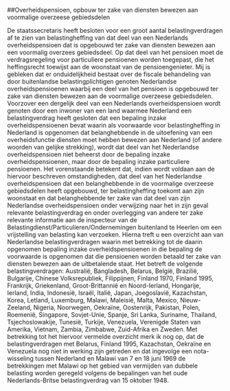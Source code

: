 <meta http-equiv='Content-Type' content='text/html; charset=utf-8' />

##Overheidspensioen, opbouw ter zake van diensten bewezen aan voormalige overzeese gebiedsdelen

De staatssecretaris heeft besloten voor een groot aantal belastingverdragen af te zien van belastingheffing van dat deel van een Nederlands overheidspensioen dat is opgebouwd ter zake van diensten bewezen aan een voormalig overzees gebiedsdeel. Op dat deel van het pensioen moet de verdragsregeling voor particuliere pensioenen worden toegepast, die het heffingsrecht toewijst aan de woonstaat van de pensioengenieter.    Mij is gebleken dat er onduidelijkheid bestaat over de fiscale behandeling van door buitenlandse belastingplichtigen genoten Nederlandse overheidspensioenen waarbij een deel van het pensioen is opgebouwd ter zake van diensten bewezen aan de voormalige overzeese gebiedsdelen. Voorzover een dergelijk deel van een Nederlands overheidspensioen wordt genoten door een inwoner van een land waarmee Nederland een belastingverdrag heeft gesloten dat een bepaling inzake overheidspensioenen bevat waarin als voorwaarde voor belastingheffing in Nederland is opgenomen dat belanghebbende in de uitoefening van een overheidsfunctie diensten moet hebben bewezen aan Nederland (of andere woorden van gelijke strekking), wordt dat deel van het Nederlandse overheidspensioen niet beheerst door de bepaling inzake overheidspensioenen, maar door de bepaling inzake particuliere pensioenen. Het vorenstaande betekent dat, indien wordt voldaan aan de hiervoor beschreven omstandigheden, dat deel van het Nederlandse overheidspensioen dat een belanghebbende in de voormalige overzeese gebiedsdelen heeft opgebouwd, ter belastingheffing toekomt aan zijn woonstaat en dat belanghebbende ter zake van dat deel van zijn Nederlandse overheidspensioen onder verwijzing naar het in zijn geval relevante belastingverdrag en onder overlegging van andere ter zake relevante informatie aan de inspecteur van de Belastingdienst/Particulieren/Ondernemingen buitenland te Heerlen om een vrijstelling van belasting kan verzoeken. Hierna treft u een overzicht aan van Nederlandse belastingverdragen waarin met betrekking tot de daarin opgenomen bepaling inzake overheidspensioenen in die bepaling de voorwaarde is opgenomen dat die pensioenen worden betaald ter zake van diensten bewezen aan de uitbetalende staat. Het betreft de volgende belastingverdragen: Australië, Bangladesh, Belarus, België, Brazilië, Bulgarije, Chinese Volksrepubliek, Filippijnen, Finland 1970, Finland 1995, Frankrijk, Griekenland, Groot-Brittannië en Noord-Ierland, Hongarije, Ierland, India, Indonesië, Israël, Italië, Japan, Joegoslavië, Kazachstan, Korea, Letland, Luxemburg, Malawi, Maleisië, Malta, Mexico, Nieuw-Zeeland, Nigeria, Noorwegen, Oekraïne, Oostenrijk, Pakistan, Polen, Roemenië, Singapore, Sovjet-Unie, Spanje, Sri Lanka, Suriname, Thailand, Tsjechoslowakije, Tunesië, Turkije, Venezuela, Verenigde Staten van Amerika, Vietnam, Zambia, Zimbabwe, Zuid-Afrika en Zweden. Met betrekking tot het hiervoor vermelde overzicht merk ik nog op, dat de belastingverdragen met Belarus, Finland 1995, Kazachstan, Oekraïne en Venezuela nog niet in werking zijn getreden en dat ingevolge een nota-wisseling tussen Nederland en Malawi van 7 en 18 juni 1969 de betrekkingen met Malawi op het gebied van vermijden van dubbele belasting worden geregeld volgens de bepalingen van het oude Nederlands-Britse belastingverdrag van 15 oktober 1948.    
